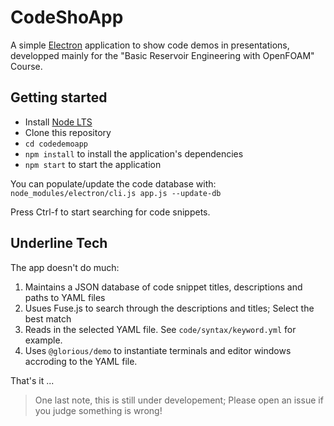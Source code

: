 # CodeShoApp

A simple [Electron](http://electron.atom.io) application to show code demos
in presentations, developped mainly for the "Basic Reservoir Engineering with OpenFOAM"
Course.

## Getting started

- Install [Node LTS](https://nodejs.org)
- Clone this repository
- `cd codedemoapp`
- `npm install` to install the application's dependencies
- `npm start` to start the application

You can populate/update the code database with:
``node_modules/electron/cli.js app.js --update-db``

Press Ctrl-f to start searching for code snippets.

## Underline Tech

The app doesn't do much:

1. Maintains a JSON database of code snippet titles, descriptions and paths to YAML files
2. Usues Fuse.js to search through the descriptions and titles; Select the best match
3. Reads in the selected YAML file. See ``code/syntax/keyword.yml`` for example.
4. Uses ``@glorious/demo`` to instantiate terminals and editor windows accroding to the YAML file.

That's it ...

> One last note, this is still under developement; Please open an issue if you judge something
> is wrong!
